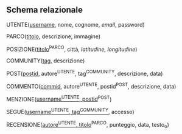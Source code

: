 ## Schema relazionale

UTENTE(<u>username</u>, nome, cognome, _email_, password)

PARCO(<u>titolo</u>, descrizione, immagine)

POSIZIONE(<u>titolo</u><sup>PARCO</sup>, città, _latitudine, longitudine_)

COMMUNITY(<u>tag</u>, descrizione)

POST(<u>postid</u>, autore<sup>UTENTE</sup>, tag<sup>COMMUNITY</sup>, descrizione, data)

COMMENTO(<u>commid</u>, autore<sup>UTENTE</sup>, postid<sup>POST</sup>, descrizione, data)

MENZIONE(<u>username<sup>UTENTE</sup>, postid</u><sup>POST</sup>)

SEGUE(<u>username<sup>UTENTE</sup>, tag<sup>COMMUNITY</sup></u>, accesso)

RECENSIONE(<u>autore<sup>UTENTE</sup>, titolo</u><sup>PARCO</sup>, punteggio, data, testo<sub>o</sub>)